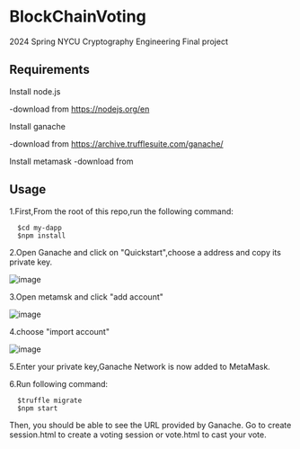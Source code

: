 # BlockChainVoting
2024 Spring NYCU Cryptography Engineering Final project

## Requirements
Install node.js

-download from https://nodejs.org/en

Install ganache

-download from https://archive.trufflesuite.com/ganache/

Install metamask
-download from 



## Usage
1.First,From the root of this repo,run the following command:

      $cd my-dapp
      $npm install

2.Open Ganache and click on "Quickstart",choose a address and copy its private key.

![image](https://github.com/c98181/BlockChainVoting/assets/60998048/5278c4d6-a08d-4438-b9c2-f545977c2b63)

3.Open metamsk and click "add account"

![image](https://github.com/c98181/BlockChainVoting/assets/60998048/f7469434-e3f2-4150-b0c2-64977c924685)

4.choose "import account"

![image](https://github.com/c98181/BlockChainVoting/assets/60998048/a032e702-f1ea-42f4-8901-6185bb763e3e)

5.Enter your private key,Ganache Network is now added to MetaMask.

6.Run following command:

      $truffle migrate
      $npm start

Then, you should be able to see the URL provided by Ganache. Go to create session.html to create a voting session or vote.html to cast your vote.



